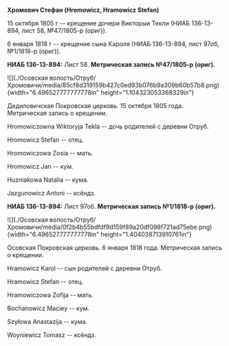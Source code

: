 **Хромович Стефан (Hromowicz, Hramowicz Stefan)**

15 октября 1805 г -- крещение дочери Викторыи Текли (НИАБ 136-13-894,
лист 58, №47/1805-р (ориг)).

6 января 1818 г -- крещение сына Кароля (НИАБ 136-13-894, лист 97об,
№1/1818-р (ориг)).

**НИАБ 136-13-894:** Лист 58. **Метрическая запись №47/1805-р (ориг).**

![](./Осовская волость/Отруб/Хромовичи/media/85cf8d319159b427c0ed93b076b9a309b60b57b8.png){width="6.496527777777778in"
height="1.104323053368329in"}

Дедиловичская Покровская церковь. 15 октября 1805 года. Метрическая
запись о крещении.

Hromowiczowna Wiktoryja Tekla -- дочь родителей с деревни Отруб.

Hromowicz Stefan -- отец.

Hromowiczowa Zosia -- мать.

Hromowicz Jan -- кум.

Huzniakowa Natalia -- кума.

Jazgunowicz Antoni -- ксёндз.

**НИАБ 136-13-894:** Лист 97об. **Метрическая запись №1/1818-р (ориг).**

![](./Осовская волость/Отруб/Хромовичи/media/0f2b4b55bdfdf9d159f89a20df098f721ad75ebe.png){width="6.496527777777778in"
height="1.404038713910761in"}

Осовская Покровская церковь. 6 января 1818 года. Метрическая запись о
крещении.

Hramowicz Karol -- сын родителей с деревни Отруб.

Hramowicz Stefan -- отец.

Hramowiczowa Zofija -- мать.

Bochanowicz Maciey -- кум.

Szyłowa Anastazija -- кума.

Woyniewicz Tomasz -- ксёндз.
